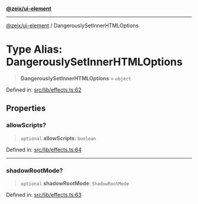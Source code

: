 [**@zeix/ui-element**](../README.md)

***

[@zeix/ui-element](../globals.md) / DangerouslySetInnerHTMLOptions

# Type Alias: DangerouslySetInnerHTMLOptions

> **DangerouslySetInnerHTMLOptions** = `object`

Defined in: [src/lib/effects.ts:62](https://github.com/zeixcom/ui-element/blob/f80be4b02c5d1c80817271ddf0fad982e43ad03e/src/lib/effects.ts#L62)

## Properties

### allowScripts?

> `optional` **allowScripts**: `boolean`

Defined in: [src/lib/effects.ts:64](https://github.com/zeixcom/ui-element/blob/f80be4b02c5d1c80817271ddf0fad982e43ad03e/src/lib/effects.ts#L64)

***

### shadowRootMode?

> `optional` **shadowRootMode**: `ShadowRootMode`

Defined in: [src/lib/effects.ts:63](https://github.com/zeixcom/ui-element/blob/f80be4b02c5d1c80817271ddf0fad982e43ad03e/src/lib/effects.ts#L63)

